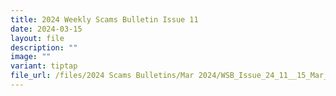 ```yaml
---
title: 2024 Weekly Scams Bulletin Issue 11
date: 2024-03-15
layout: file
description: ""
image: ""
variant: tiptap
file_url: /files/2024 Scams Bulletins/Mar 2024/WSB_Issue_24_11__15_Mar_.pdf
---
```


